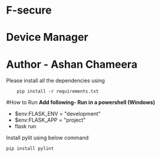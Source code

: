 # F-secure
# Device Manager
# Author - Ashan Chameera

Please install all the dependencies using
```  
    pip install -r requirements.txt
```


#How to Run
__Add following- Run in a powershell (Windows)__

* $env:FLASK_ENV = "development"
* $env:FLASK_APP = "project"
* flask run


Install pylit using below command
```
pip install pylint
```




